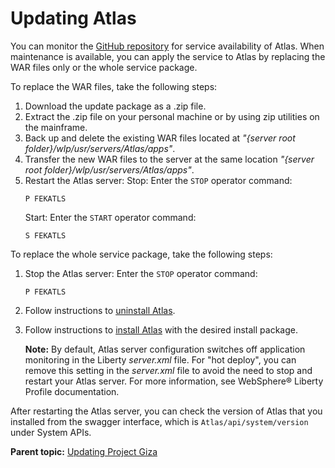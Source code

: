 # Updating Atlas

You can monitor the [GitHub repository](https://github.com/gizafoundation/Downloads/releases) for service availability of Atlas. When maintenance is available, you can apply the service to Atlas by replacing the WAR files only or the whole service package.

To replace the WAR files, take the following steps:

1.  Download the update package as a .zip file.
2.  Extract the .zip file on your personal machine or by using zip utilities on the mainframe.
3.  Back up and delete the existing WAR files located at *"\{server root folder\}/wlp/usr/servers/Atlas/apps"*.
4.  Transfer the new WAR files to the server at the same location *"\{server root folder\}/wlp/usr/servers/Atlas/apps"*.
5.  Restart the Atlas server:
    Stop:
    Enter the `STOP` operator command:
    ```
    P FEKATLS
    ```
    Start:
    Enter the `START` operator command:
    ```
    S FEKATLS
    ```

To replace the whole service package, take the following steps:

1.  Stop the Atlas server:
    Enter the `STOP` operator command:
    ```
    P FEKATLS
    ```
2.  Follow instructions to [uninstall Atlas](../topics/atlas-uninstall.md).
3.  Follow instructions to [install Atlas](../topics/atlas-install.md) with the desired install package.

    **Note:** By default, Atlas server configuration switches off application monitoring in the Liberty *server.xml* file. For "hot deploy", you can remove this setting in the *server.xml* file to avoid the need to stop and restart your Atlas server. For more information, see WebSphere® Liberty Profile documentation.


After restarting the Atlas server, you can check the version of Atlas that you installed from the swagger interface, which is `Atlas/api/system/version` under System APIs.

**Parent topic:** [Updating Project Giza](../topics/update.md)
